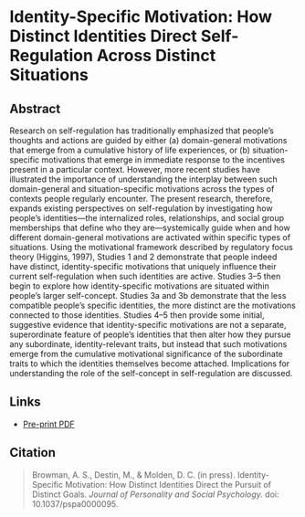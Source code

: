 # Identity-Specific Motivation: How Distinct Identities Direct Self-Regulation Across Distinct Situations

## Abstract

Research on self-regulation has traditionally emphasized that people’s thoughts and actions are guided by either (a) domain-general motivations that emerge from a cumulative history of life experiences, or (b) situation-specific motivations that emerge in immediate response to the incentives present in a particular context. However, more recent studies have illustrated the importance of understanding the interplay between such domain-general and situation-specific motivations across the types of contexts people regularly encounter. The present research, therefore, expands existing perspectives on self-regulation by investigating how people’s identities—the internalized roles, relationships, and social group memberships that define who they are—systemically guide when and how different domain-general motivations are activated within specific types of situations. Using the motivational framework described by regulatory focus theory (Higgins, 1997), Studies 1 and 2 demonstrate that people indeed have distinct, identity-specific motivations that uniquely influence their current self-regulation when such identities are active. Studies 3–5 then begin to explore how identity-specific motivations are situated within people’s larger self-concept. Studies 3a and 3b demonstrate that the less compatible people’s specific identities, the more distinct are the motivations connected to those identities. Studies 4–5 then provide some initial, suggestive evidence that identity-specific motivations are not a separate, superordinate feature of people’s identities that then alter how they pursue any subordinate, identity-relevant traits, but instead that such motivations emerge from the cumulative motivational significance of the subordinate traits to which the identities themselves become attached. Implications for understanding the role of the self-concept in self-regulation are discussed.

## Links

* [Pre-print PDF](http://alexbrowman.com/articles/Browman%20et%20al.,%202017,%20JPSP.pdf)

## Citation

> Browman, A. S., Destin, M., & Molden, D. C. (in press). Identity-Specific Motivation: How Distinct Identities Direct the Pursuit of Distinct Goals. *Journal of Personality and Social Psychology.* doi: 10.1037/pspa0000095.